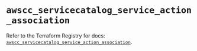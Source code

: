 # `awscc_servicecatalog_service_action_association`

Refer to the Terraform Registry for docs: [`awscc_servicecatalog_service_action_association`](https://registry.terraform.io/providers/hashicorp/awscc/0.70.0/docs/resources/servicecatalog_service_action_association).
